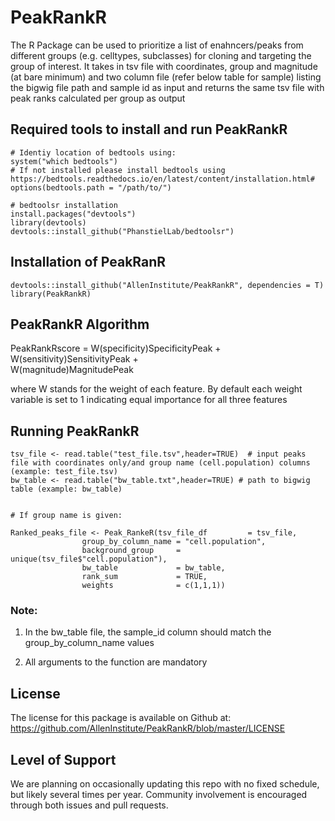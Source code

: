 # PeakRankR

The R Package can be used to prioritize a list of enahncers/peaks from different groups (e.g. celltypes, subclasses) for cloning and targeting the group of interest. It takes in tsv file with coordinates, group and magnitude (at bare minimum) and two column file (refer below table for sample) listing the bigwig file path and sample id as input and returns the same tsv file with peak ranks calculated per group as output

## Required tools to install and run PeakRankR

```
# Identiy location of bedtools using:
system("which bedtools")
# If not installed please install bedtools using https://bedtools.readthedocs.io/en/latest/content/installation.html#
options(bedtools.path = "/path/to/")

# bedtoolsr installation 
install.packages("devtools")
library(devtools)
devtools::install_github("PhanstielLab/bedtoolsr")

```
## Installation of PeakRanR

```
devtools::install_github("AllenInstitute/PeakRankR", dependencies = T)
library(PeakRankR)

```


## PeakRankR Algorithm

PeakRankRscore  =  W(specificity)SpecificityPeak +
      	           W(sensitivity)SensitivityPeak +	 
      		   W(magnitude)MagnitudePeak


where W stands for the weight of each feature. By default each weight variable is set to 1 indicating equal importance for all three features

## Running PeakRankR

```
tsv_file <- read.table("test_file.tsv",header=TRUE)  # input peaks file with coordinates only/and group name (cell.population) columns (example: test_file.tsv)
bw_table <- read.table("bw_table.txt",header=TRUE) # path to bigwig table (example: bw_table)


# If group name is given:

Ranked_peaks_file <- Peak_RankeR(tsv_file_df         = tsv_file,
				group_by_column_name = "cell.population",
				background_group     = unique(tsv_file$"cell.population"),
				bw_table             = bw_table, 
				rank_sum             = TRUE,
				weights              = c(1,1,1))

```


### Note: 

1. In the bw_table file, the sample_id column should match the group_by_column_name values

2. All arguments to the function are mandatory

       
## License
The license for this package is available on Github at: https://github.com/AllenInstitute/PeakRankR/blob/master/LICENSE

## Level of Support
We are planning on occasionally updating this repo with no fixed schedule, but likely several times per year. Community involvement is encouraged through both issues and pull requests. 

        

        
